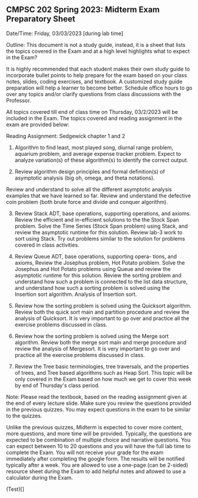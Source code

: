 ## CMPSC 202 Spring 2023: Midterm Exam Preparatory Sheet

Date/Time: Friday, 03/03/2023 [during lab time]

Outline: This document is not a study guide, instead, it is a sheet that lists the topics covered in the Exam and at a high level highlights what to expect in the Exam?

It is highly recommended that each student makes their own study guide to incorporate bullet points to help prepare for the exam based on your class notes, slides, coding exercises, and textbook. A customized study guide preparation will help a learner to become better. Schedule office hours to go over any topics and/or clarify questions from class discussions with the Professor. 

All topics covered till end of class time on Thursday, 03/2/2023 will be included in the Exam. The topics covered and reading assignment in the exam are provided below:

Reading Assignment: Sedgewick chapter 1 and 2 

1) Algorithm to find least, most played song, diurnal range problem, aquarium problem, and average expense tracker problem. Expect to analyze variation(s) of these algorithm(s) to identify the correct output. 

2) Review algorithm design principles and formal definition(s) of asymptotic analysis (big oh, omega, and theta notations). 

Review and understand to solve all the different asymptotic analysis examples that we have learned so far. Review and understand the defective coin problem (both brute force and divide and conquer algorithm). 

3) Review Stack ADT, base operations, supporting operations, and axioms. Review the efficient and in-efficient solutions to the the Stock Span problem. Solve the Time Series (Stock Span problem) using Stack, and review the asymptotic runtime for this solution. Review lab-3 work to sort using Stack. Try out problems similar to the solution for problems covered in class activities. 

4) Review Queue ADT, base operations, supporting opera- tions, and axioms, Review the Josephus problem, Hot Potato problem. Solve the Josephus and Hot Potato problems using Queue and review the asymptotic runtime for this solution. Review the sorting problem and understand how such a problem is connected to the list data structure, and understand how such a sorting problem is solved using the Insertion sort algorithm. Analysis of Insertion sort.

5) Review how the sorting problem is solved using the Quicksort algorithm. Review both the quick sort main and partition procedure and review the analysis of Quicksort.
It is very important to go over and practice all the exercise problems discussed in class. 

6) Review how the sorting problem is solved using the Merge sort algorithm. Review both the merge sort main and merge procedure and review the analysis of Mergesort.
It is very important to go over and practice all the exercise problems discussed in class. 

7) Review the Tree basic terminologies, tree traversals, and the properties of trees,  and Tree based algorithms such as Heap Sort. This topic will be only covered in the Exam based on how much we get to cover this week by end of Thursday's class period. 

Note: Please read the textbook, based on the reading assignment given at the end of every lecture slide. Make sure you review the questions provided in the previous quizzes. You may expect questions in the exam to be similar to the quizzes. 

Unlike the previous quizzes, Midterm is expected to cover more content, more questions, and more time will be provided. 
Typically, the questions are expected to be combination of multiple choice and narrative questions. You can expect between 10 to 20 questions and you will have the full lab time to complete the Exam. You will not receive your grade for the exam immediately after completing the google form. The results will be notified typically after a week. You are allowed to use a one-page (can be 2-sided) resource sheet during the Exam to add helpful notes and allowed to use a calculator during the Exam. 

(Test)[]